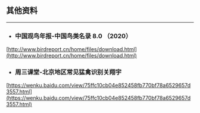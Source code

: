 ## 其他资料

---

* ### 中国观鸟年报-中国鸟类名录 8.0 （2020）

[http://www.birdreport.cn/home/files/download.html](http://www.birdreport.cn/home/files/download.html)

* ### 周三课堂-北京地区常见猛禽识别关翔宇

[https://wenku.baidu.com/view/75ffc10cb04e852458fb770bf78a6529657d3557.html](https://wenku.baidu.com/view/75ffc10cb04e852458fb770bf78a6529657d3557.html)



